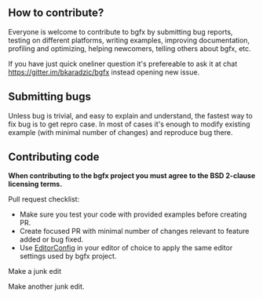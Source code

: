 ## How to contribute?

Everyone is welcome to contribute to bgfx by submitting bug reports, testing on
different platforms, writing examples, improving documentation, profiling and
optimizing, helping newcomers, telling others about bgfx, etc.

If you have just quick oneliner question it's prefereable to ask it at chat
https://gitter.im/bkaradzic/bgfx instead opening new issue.

## Submitting bugs

Unless bug is trivial, and easy to explain and understand, the fastest way to
fix bug is to get repro case. In most of cases it's enough to modify existing
example (with minimal number of changes) and reproduce bug there.

## Contributing code

**When contributing to the bgfx project you must agree to the BSD 2-clause
licensing terms.**

Pull request checklist:

 - Make sure you test your code with provided examples before creating PR.
 - Create focused PR with minimal number of changes relevant to feature added
   or bug fixed.
 - Use [EditorConfig](http://editorconfig.org/) in your editor of choice to
   apply the same editor settings used by bgfx project.

Make a junk edit

Make another junk edit.